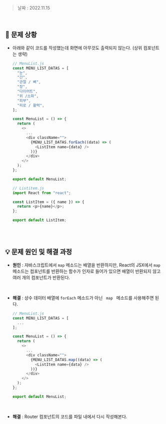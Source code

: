 > 날짜 : 2022.11.15

<br />

## 🚨 문제 상황

- 아래와 같이 코드를 작성했는데 화면에 아무것도 출력되지 않는다. (상위 컴포넌트는 생략)

  ```js
  // MenuList.js
  const MENU_LIST_DATAS = [
    "눈",
    "간",
    "관절 / 뼈",
    "장",
    "다이어트",
    "위 /소화",
    "피부",
    "피로 / 활력",
  ];

  const MenuList = () => {
    return (
      <>
        ...
        <div className="">
          {MENU_LIST_DATAS.forEach((data) => (
            <ListItem name={data} />
          ))}
        </div>
      </>
    );
  };

  export default MenuList;
  ```

  ```js
  // Listitem.js
  import React from "react";

  const ListItem = ({ name }) => {
    return <p>{name}</p>;
  };

  export default ListItem;
  ```

<br /><br />

## 💡 문제 원인 및 해결 과정

- <strong>원인</strong> : 자바스크립트에서 <code>map</code> 메소드는 배열을 반환하지만, React의 JSX에서 <code>map</code> 메소드는 컴포넌트를 반환하는 함수가 인자로 들어가 있으면 배열이 반환되지 않고 여러 개의 컴포넌트가 반환된다.

<br />

- <strong>해결</strong> : 상수 데이터 배열에 <code>forEach</code> 메소드가 아닌 <code>
  map
  </code> 메소드를 사용해주면 된다.

  ```js
  // MenuList.js
  const MENU_LIST_DATAS = [
    ...
  ];

  const MenuList = () => {
    return (
      <>
        ...
        <div className="">
          {MENU_LIST_DATAS.map((data) => (
            <ListItem name={data} />
          ))}
        </div>
      </>
    );
  };

  export default MenuList;
  ```

<br />

- <strong>해결</strong> : Router 컴포넌트의 코드를 파일 내에서 다시 작성해본다.

<br /><br />
